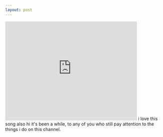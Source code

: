 ```yaml
---
layout: post
---
```


<iframe width="420" height="315" src="https://www.youtube.com/embed/_1gMdzGFF1Q" frameborder="0" allowfullscreen></iframe>
i love this song also hi it's been a while, to any of you who still pay attention to the things i do on this channel.
